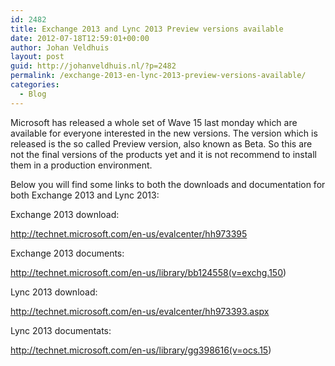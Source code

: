 ```yaml
---
id: 2482
title: Exchange 2013 and Lync 2013 Preview versions available
date: 2012-07-18T12:59:01+00:00
author: Johan Veldhuis
layout: post
guid: http://johanveldhuis.nl/?p=2482
permalink: /exchange-2013-en-lync-2013-preview-versions-available/
categories:
  - Blog
---
```

Microsoft has released a whole set of Wave 15 last monday which are available for everyone interested in the new versions. The version which is released is the so called Preview version, also known as Beta. So this are not the final versions of the products yet and it is not recommend to install them in a production environment.

Below you will find some links to both the downloads and documentation for both Exchange 2013 and Lync 2013:

Exchange 2013 download:

<http://technet.microsoft.com/en-us/evalcenter/hh973395>

Exchange 2013 documents:

<http://technet.microsoft.com/en-us/library/bb124558(v=exchg.150>)

Lync 2013 download:

<http://technet.microsoft.com/en-us/evalcenter/hh973393.aspx>

Lync 2013 documentats:

<http://technet.microsoft.com/en-us/library/gg398616(v=ocs.15>)

<div id="UMS_TOOLTIP">
  <img id="ums_img_tooltip" alt="" />
</div>